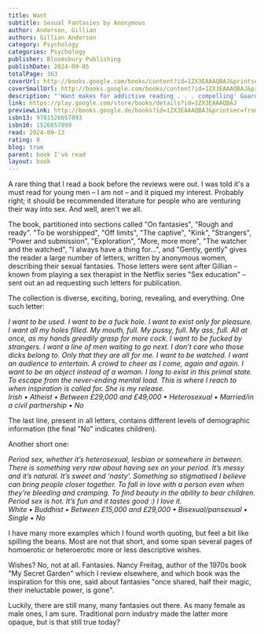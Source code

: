 ```yaml
---
title: Want
subtitle: Sexual Fantasies by Anonymous
author: Anderson, Gillian
authors: Gillian Anderson
category: Psychology
categories: Psychology
publisher: Bloomsbury Publishing
publishDate: 2024-09-05
totalPage: 363
coverUrl: http://books.google.com/books/content?id=1ZX3EAAAQBAJ&printsec=frontcover&img=1&zoom=1&edge=curl&source=gbs_api
coverSmallUrl: http://books.google.com/books/content?id=1ZX3EAAAQBAJ&printsec=frontcover&img=1&zoom=5&edge=curl&source=gbs_api
description: "'Want makes for addictive reading . . . compelling' Guardian What do you want when no one is watching? Who do you fantasise about when the lights are off? When you think about sex, what do you really want? When we talk about sex, we talk about womanhood and motherhood, infidelity and exploitation, consent and respect, fairness and egalitarianism, love and hate, pleasure and pain. And yet so many of us don't talk about it at all. In this groundbreaking book, Gillian Anderson collects and introduces the anonymous sexual fantasies of women from around the world (along with her own anonymous submission). They are all extraordinary: full of desire, fear, intimacy, shame, satisfaction and, ultimately, liberation. From dreaming about someone off-limits to conjuring a scene with multiple partners, from sex that is gentle and tender to passionate and playful, from women who have never had sex to women who have had more sex than they can remember, these fantasies provide a window into the most secret part of our minds. Want reveals how women feel about sex when they have the freedom to be totally themselves."
link: https://play.google.com/store/books/details?id=1ZX3EAAAQBAJ
previewLink: http://books.google.de/books?id=1ZX3EAAAQBAJ&printsec=frontcover&dq=gillian+anderson&hl=&as_pt=BOOKS&cd=9&source=gbs_api
isbn13: 9781526657893
isbn10: 1526657899
read: 2024-09-13
rating: 8
blog: true
parent: book I've read
layout: book
---
```

  
A rare thing that I read a book before the reviews were out.  I was told it's a must read for young men – I am not – and it piqued my interest.  Probably right; it should be recommended literature for people who are venturing their way into sex.  And well, aren't we all.  
  
The book, partitioned into sections called "On fantasies", "Rough and ready". "To be worshipped", "Off limits", "The captive", "Kink", "Strangers", "Power and submission", "Exploration", "More, more more", "The watcher and the watched", "I always have a thing for...", and "Gently, gently" gives the reader a large number of letters, written by anonymous women, describing their sexual fantasies.  Those letters were sent after Gillian – known from playing a sex therapist in the Netflix series "Sex education" – sent out an ad requesting such letters for publication.  
  
The collection is diverse, exciting, boring, revealing, and everything.  One such letter:  
  
_I want to be used. I want to be a fuck hole. I want to exist only for pleasure. I want all my holes filled. My mouth, full. My pussy, full. My ass, full. All at once, as my hands greedily grasp for more cock. I want to be fucked by strangers. I want a line of men waiting to go next. I don’t care who those dicks belong to. Only that they are all for me. I want to be watched. I want an audience to entertain. A crowd to cheer as I come, again and again. I want to be an object instead of a woman. I long to exist in this primal state. To escape from the never-ending mental load. This is where I reach to when inspiration is called for. She is my release._  
_Irish • Atheist • Between £29,000 and £49,000 • Heterosexual • Married/in a civil partnership • No_  
  
The last line, present in all letters, contains different levels of demographic information (the final "No" indicates children).  
  
Another short one:  
  
_Period sex, whether it’s heterosexual, lesbian or somewhere in between. There is something very raw about having sex on your period. It’s messy and it’s natural. It’s sweet and ‘nasty’. Something so stigmatised I believe can bring people closer together. To fall in love with a person even when they’re bleeding and cramping. To find beauty in the ability to bear children. Period sex is hot. It’s fun and it tastes good :) I love it._  
_White • Buddhist • Between £15,000 and £29,000 • Bisexual/pansexual • Single • No_  
  
I have many more examples which I found worth quoting, but feel a bit like spilling the beans. Most are not that short, and some span several pages of homoerotic or heteroerotic more or less descriptive wishes.   
  
Wishes?  No, not at all.  Fantasies.  Nancy Freitag, author of the 1970s book "My Secret Garden" which I review elsewhere, and which book was the inspiration for this one, said about fantasies "once shared, half their magic, their ineluctable power, is gone".  
  
Luckily, there are still many, many fantasies out there.  As many female as male ones, I am sure.  Traditional porn industry made the latter more opaque, but is that still true today?